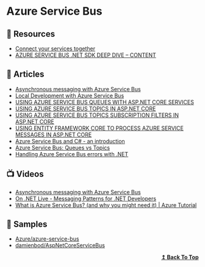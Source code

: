 
# Azure Service Bus

## 📘 Resources
- [Connect your services together](https://docs.microsoft.com/en-us/learn/paths/connect-your-services-together/)
- [AZURE SERVICE BUS .NET SDK DEEP DIVE – CONTENT](https://www.planetgeek.ch/2020/03/09/azure-service-bus-net-sdk-deep-dive-content/)
## 📕 Articles

- [Asynchronous messaging with Azure Service Bus](https://daniel-krzyczkowski.github.io/Asynchronous-Messaging-With-Azure-Service-Bus/)
- [Local Development with Azure Service Bus](https://jimmybogard.com/local-development-with-azure-service-bus/)
- [USING AZURE SERVICE BUS QUEUES WITH ASP.NET CORE SERVICES](https://damienbod.com/2019/04/23/using-azure-service-bus-queues-with-asp-net-core-services/)
- [USING AZURE SERVICE BUS TOPICS IN ASP.NET CORE](https://damienbod.com/2019/04/24/using-azure-service-bus-topics-in-asp-net-core/)
- [USING AZURE SERVICE BUS TOPICS SUBSCRIPTION FILTERS IN ASP.NET CORE](https://damienbod.com/2019/04/27/using-azure-service-bus-topics-subscription-filters-in-asp-net-core/)
- [USING ENTITY FRAMEWORK CORE TO PROCESS AZURE SERVICE MESSAGES IN ASP.NET CORE](https://damienbod.com/2019/04/30/using-ef-core-to-process-azure-service-messages-in-asp-net-core/)
- [Azure Service Bus and C# - an introduction](https://www.code4it.dev/blog/azure-service-bus-introduction)
- [Azure Service Bus: Queues vs Topics](https://www.code4it.dev/blog/azure-service-bus-queue-vs-topic)
- [Handling Azure Service Bus errors with .NET](https://www.code4it.dev/blog/azure-service-bus-errors)
## 📺 Videos

- [Asynchronous messaging with Azure Service Bus](https://www.youtube.com/watch?v=aJn5CDhWvJQ)
- [On .NET Live - Messaging Patterns for .NET Developers](https://www.youtube.com/watch?v=ef1DK76rseM)
- [What is Azure Service Bus? (and why you might need it) | Azure Tutorial](https://www.youtube.com/watch?v=HrK1UlPBkEY)

## 🚀 Samples

- [Azure/azure-service-bus](https://github.com/Azure/azure-service-bus/tree/master/samples)
- [damienbod/AspNetCoreServiceBus](https://github.com/damienbod/AspNetCoreServiceBus)
<div align="right">
  <b><a href="#contents">↥ Back To Top</a></b>
</div>